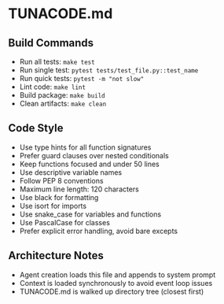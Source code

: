 # TUNACODE.md

## Build Commands
- Run all tests: `make test`
- Run single test: `pytest tests/test_file.py::test_name`
- Run quick tests: `pytest -m "not slow"`
- Lint code: `make lint`
- Build package: `make build`
- Clean artifacts: `make clean`

## Code Style
- Use type hints for all function signatures
- Prefer guard clauses over nested conditionals
- Keep functions focused and under 50 lines
- Use descriptive variable names
- Follow PEP 8 conventions
- Maximum line length: 120 characters
- Use black for formatting
- Use isort for imports
- Use snake_case for variables and functions
- Use PascalCase for classes
- Prefer explicit error handling, avoid bare excepts

## Architecture Notes
- Agent creation loads this file and appends to system prompt
- Context is loaded synchronously to avoid event loop issues
- TUNACODE.md is walked up directory tree (closest first)